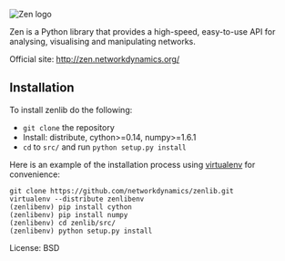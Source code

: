 ![Zen logo](http://www.networkdynamics.org/static/zen/zen_logo.png)

Zen is a Python library that provides a high-speed, easy-to-use API for analysing, visualising and manipulating networks.

Official site: http://zen.networkdynamics.org/

## Installation

To install zenlib do the following:

- ``git clone`` the repository
- Install: distribute, cython>=0.14, numpy>=1.6.1
- ``cd`` to ``src/`` and run ``python setup.py install``

Here is an example of the installation process using [virtualenv](http://www.virtualenv.org/en/latest/index.html) for
convenience:

    git clone https://github.com/networkdynamics/zenlib.git
    virtualenv --distribute zenlibenv
    (zenlibenv) pip install cython
    (zenlibenv) pip install numpy
    (zenlibenv) cd zenlib/src/
    (zenlibenv) python setup.py install

License: BSD
